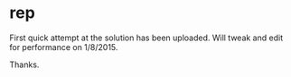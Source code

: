 # rep
First quick attempt at the solution has been uploaded. Will tweak and edit for performance on 1/8/2015.

Thanks.
